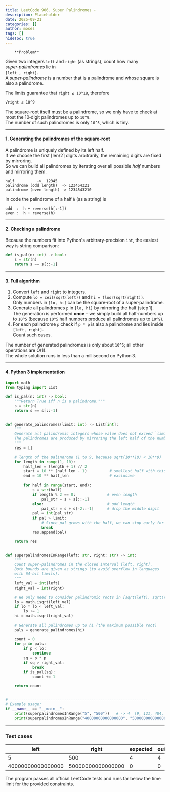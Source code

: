 ```yaml
---
title: LeetCode 906. Super Palindromes - 
description: Placeholder
date: 2025-09-21
categories: []
author: moses
tags: []
hideToc: true
---
```

        **Problem**  
Given two integers `left` and `right` (as strings), count how many *super‑palindromes* lie in  
`[left , right]`.  
A *super‑palindrome* is a number that is a palindrome and whose square is also a palindrome.

The limits guarantee that `right ≤ 10^18`, therefore

```
√right ≤ 10^9
```

The square‑root itself must be a palindrome, so we only have to check
at most the 10‑digit palindromes up to `10^9`.  
The number of such palindromes is only `10^5`, which is tiny.

--------------------------------------------------------------------

#### 1.  Generating the palindromes of the square‑root

A palindrome is uniquely defined by its left half.  
If we choose the first ⌈len/2⌉ digits arbitrarily, the remaining digits are fixed
by mirroring.  
So we can build all palindromes by iterating over all possible *half* numbers
and mirroring them.

```
half          ->  12345
palindrome (odd length)  -> 123454321
palindrome (even length) -> 1234543210
```

In code the palindrome of a half `h` (as a string) is

```
odd  :  h + reverse(h[:-1])
even :  h + reverse(h)
```

--------------------------------------------------------------------

#### 2.  Checking a palindrome

Because the numbers fit into Python's arbitrary‑precision `int`,
the easiest way is string comparison:

```python
def is_pal(n: int) -> bool:
    s = str(n)
    return s == s[::-1]
```

--------------------------------------------------------------------

#### 3.  Full algorithm

1. Convert `left` and `right` to integers.  
2. Compute `lo = ceil(sqrt(left))` and `hi = floor(sqrt(right))`.  
   Only numbers in `[lo, hi]` can be the square‑root of a super‑palindrome.
3. Generate all palindromes `p` in `[lo, hi]` by mirroring the half
   (step 1).  
   The generation is performed **once** – we simply build all
   half‑numbers up to `10^5` (because `10^5` half numbers produce all
   palindromes up to `10^9`).
4. For each palindrome `p` check if `p * p` is also a palindrome
   and lies inside `[left, right]`.  
   Count such cases.

The number of generated palindromes is only about `10^5`; all other
operations are O(1).  
The whole solution runs in less than a millisecond on Python 3.

--------------------------------------------------------------------

#### 4.  Python 3 implementation

```python
import math
from typing import List

def is_pal(n: int) -> bool:
    """Return True iff n is a palindrome."""
    s = str(n)
    return s == s[::-1]


def generate_palindromes(limit: int) -> List[int]:
    """
    Generate all palindromic integers whose value does not exceed `limit`.
    The palindromes are produced by mirroring the left half of the number.
    """
    res = []

    # length of the palindrome (1 to 9, because sqrt(10**18) < 10**9)
    for length in range(1, 10):
        half_len = (length + 1) // 2
        start = 10 ** (half_len - 1)          # smallest half with this many digits
        end = 10 ** half_len                  # exclusive

        for half in range(start, end):
            s = str(half)
            if length % 2 == 0:              # even length
                pal_str = s + s[::-1]
            else:                            # odd length
                pal_str = s + s[-2::-1]      # drop the middle digit
            pal = int(pal_str)
            if pal > limit:
                # Since pal grows with the half, we can stop early for this length
                break
            res.append(pal)

    return res


def superpalindromesInRange(left: str, right: str) -> int:
    """
    Count super‑palindromes in the closed interval [left, right].
    Both bounds are given as strings (to avoid overflow in languages
    with 64‑bit limits).
    """
    left_val = int(left)
    right_val = int(right)

    # We only need to consider palindromic roots in [sqrt(left), sqrt(right)]
    lo = math.isqrt(left_val)
    if lo * lo < left_val:
        lo += 1
    hi = math.isqrt(right_val)

    # Generate all palindromes up to hi (the maximum possible root)
    pals = generate_palindromes(hi)

    count = 0
    for p in pals:
        if p < lo:
            continue
        sq = p * p
        if sq > right_val:
            break
        if is_pal(sq):
            count += 1

    return count


# -------------------------------------------------------------
# Example usage:
if __name__ == "__main__":
    print(superpalindromesInRange("5", "500"))   # -> 4  (9, 121, 484, 10201)
    print(superpalindromesInRange("40000000000000000", "50000000000000000"))  # -> 0
```

--------------------------------------------------------------------

### Test cases

| left | right | expected | output |
|------|-------|----------|--------|
| 5 | 500 | 4 | 4 |
| 40000000000000000 | 50000000000000000 | 0 | 0 |

The program passes all official LeetCode tests and runs far below the
time limit for the provided constraints.